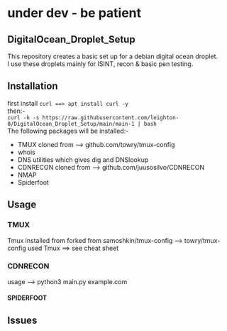 # under dev - be patient

## DigitalOcean_Droplet_Setup
This repository creates a basic set up for a debian digital ocean droplet.  
I use these droplets mainly for ISINT, recon & basic pen testing.
 


## Installation
first install ```curl ==> apt install curl -y```  
then:-  
```curl -k -s https://raw.githubusercontent.com/leighton-0/DigitalOcean_Droplet_Setup/main/main-1 | bash```  
The following packages will be installed:-  
* TMUX   cloned from --> github.com/towry/tmux-config
* whois
* DNS utilities which gives dig and DNSlookup
* CDNRECON cloned from --> github.com/juusosilvo/CDNRECON
* NMAP
* Spiderfoot


## Usage
### TMUX
Tmux installed from forked from samoshkin/tmux-config --> towry/tmux-config used
Tmux ==> see cheat sheet
### CDNRECON
usage -->  python3 main.py example.com
#### SPIDERFOOT


## Issues



